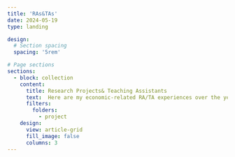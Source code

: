 ```yaml
---
title: 'RAs&TAs'
date: 2024-05-19
type: landing

design:
  # Section spacing
  spacing: '5rem'

# Page sections
sections:
  - block: collection
    content:
      title: Research Projects& Teaching Assistants
      text:  Here are my economic-related RA/TA experiences over the years.
      filters:
        folders:
          - project
    design:
      view: article-grid
      fill_image: false
      columns: 3
---
```

